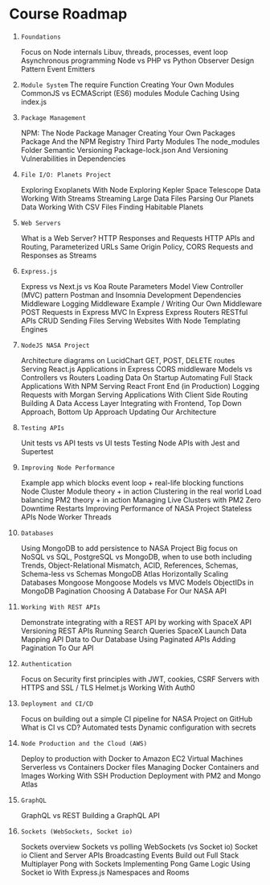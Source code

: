 # Course Roadmap

1. `Foundations`

    Focus on Node internals
    Libuv, threads, processes, event loop
    Asynchronous programming
    Node vs PHP vs Python
    Observer Design Pattern
    Event Emitters

2. `Module System`
    The require Function
    Creating Your Own Modules
    CommonJS vs ECMAScript (ES6) modules
    Module Caching
    Using index.js

1. `Package Management`

    NPM: The Node Package Manager
    Creating Your Own Packages
    Package And the NPM Registry
    Third Party Modules
    The node_modules Folder
    Semantic Versioning
    Package-lock.json And Versioning
    Vulnerabilities in Dependencies

4. `File I/O: Planets Project`

    Exploring Exoplanets With Node
    Exploring Kepler Space Telescope Data
    Working With Streams
    Streaming Large Data Files
    Parsing Our Planets Data
    Working With CSV Files
    Finding Habitable Planets

5. `Web Servers`

    What is a Web Server?
    HTTP Responses and Requests
    HTTP APIs and Routing, Parameterized URLs
    Same Origin Policy, CORS
    Requests and Responses as Streams

6. `Express.js`

    Express vs Next.js vs Koa
    Route Parameters
    Model View Controller (MVC) pattern
    Postman and Insomnia
    Development Dependencies
    Middleware
    Logging Middleware Example / Writing Our Own Middleware
    POST Requests in Express
    MVC In Express
    Express Routers
    RESTful APIs
    CRUD
    Sending Files
    Serving Websites With Node
    Templating Engines

7. `NodeJS NASA Project`

    Architecture diagrams on LucidChart
    GET, POST, DELETE routes
    Serving React.js Applications in Express
    CORS middleware
    Models vs Controllers vs Routers
    Loading Data On Startup
    Automating Full Stack Applications With NPM
    Serving React Front End (in Production)
    Logging Requests with Morgan
    Serving Applications With Client Side Routing
    Building A Data Access Layer
    Integrating with Frontend, Top Down Approach, Bottom Up Approach
    Updating Our Architecture

8. `Testing APIs`

    Unit tests vs API tests vs UI tests
    Testing Node APIs with Jest and Supertest

9. `Improving Node Performance`

    Example app which blocks event loop + real-life blocking functions
    Node Cluster Module theory + in action
    Clustering in the real world
    Load balancing
    PM2 theory + in action
    Managing Live Clusters with PM2
    Zero Downtime Restarts
    Improving Performance of NASA Project
    Stateless APIs
    Node Worker Threads

10. `Databases`

    Using MongoDB to add persistence to NASA Project
    Big focus on NoSQL vs SQL, PostgreSQL vs MongoDB, when to use both including Trends, Object-Relational Mismatch, ACID, References, Schemas, Schema-less vs Schemas
    MongoDB Atlas
    Horizontally Scaling Databases
    Mongoose
    Mongoose Models vs MVC Models
    ObjectIDs in MongoDB
    Pagination
    Choosing A Database For Our NASA API

11. `Working With REST APIs`

    Demonstrate integrating with a REST API by working with SpaceX API
    Versioning REST APIs
    Running Search Queries
    SpaceX Launch Data
    Mapping API Data to Our Database
    Using Paginated APIs
    Adding Pagination To Our API

12. `Authentication`

    Focus on Security first principles with JWT, cookies, CSRF
    Servers with HTTPS and SSL / TLS
    Helmet.js
    Working With Auth0

13. `Deployment and CI/CD`

    Focus on building out a simple CI pipeline for NASA Project on GitHub
    What is CI vs CD?
    Automated tests
    Dynamic configuration with secrets

14. `Node Production and the Cloud (AWS)`

    Deploy to production with Docker to Amazon EC2
    Virtual Machines
    Serverless vs Containers
    Docker files
    Managing Docker Containers and Images
    Working With SSH
    Production Deployment with PM2 and Mongo Atlas

15. `GraphQL`

    GraphQL vs REST
    Building a GraphQL API

16. `Sockets (WebSockets, Socket io)`

    Sockets overview
    Sockets vs polling
    WebSockets (vs Socket io)
    Socket io Client and Server APIs
    Broadcasting Events
    Build out Full Stack Multiplayer Pong with Sockets
    Implementing Pong Game Logic
    Using Socket io With Express.js
    Namespaces and Rooms
